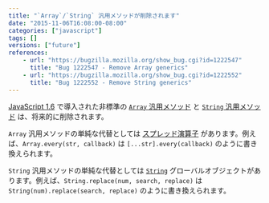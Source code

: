 ```yaml
---
title: "`Array`/`String` 汎用メソッドが削除されます"
date: "2015-11-06T16:08:00-08:00"
categories: ["javascript"]
tags: []
versions: ["future"]
references:
    - url: "https://bugzilla.mozilla.org/show_bug.cgi?id=1222547"
      title: "Bug 1222547 - Remove Array generics"
    - url: "https://bugzilla.mozilla.org/show_bug.cgi?id=1222552"
      title: "Bug 1222552 - Remove String generics"
---
```

[JavaScript 1.6](https://developer.mozilla.org/ja/docs/Web/JavaScript/New_in_JavaScript/1.6) で導入された非標準の [`Array` 汎用メソッド](https://developer.mozilla.org/ja/docs/Web/JavaScript/Reference/Global_Objects/Array#Array_generic_methods) と [`String` 汎用メソッド](https://developer.mozilla.org/ja/docs/Web/JavaScript/Reference/Global_Objects/String#String_generic_methods) は、将来的に削除されます。

`Array` 汎用メソッドの単純な代替としては [スプレッド演算子](https://developer.mozilla.org/ja/docs/Web/JavaScript/Reference/Operators/Spread_operator) があります。例えば、`Array.every(str, callback)` は `[...str].every(callback)` のように書き換えられます。

`String` 汎用メソッドの単純な代替としては [`String`](https://developer.mozilla.org/ja/docs/Web/JavaScript/Reference/Global_Objects/String) グローバルオブジェクトがあります。例えば、`String.replace(num, search, replace)` は `String(num).replace(search, replace)` のように書き換えられます。
